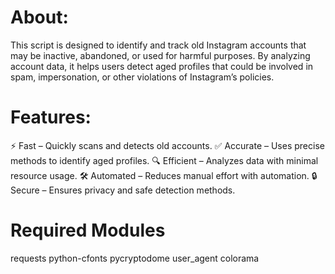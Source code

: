# About:

This script is designed to identify and track old Instagram accounts that may be inactive, abandoned, or used for harmful purposes. By analyzing account data, it helps users detect aged profiles that could be involved in spam, impersonation, or other violations of Instagram’s policies.

# Features:

⚡ Fast – Quickly scans and detects old accounts.
✅ Accurate – Uses precise methods to identify aged profiles.
🔍 Efficient – Analyzes data with minimal resource usage.
🛠️ Automated – Reduces manual effort with automation.
🔒 Secure – Ensures privacy and safe detection methods.

# Required Modules 

requests
python-cfonts
pycryptodome
user_agent
colorama

